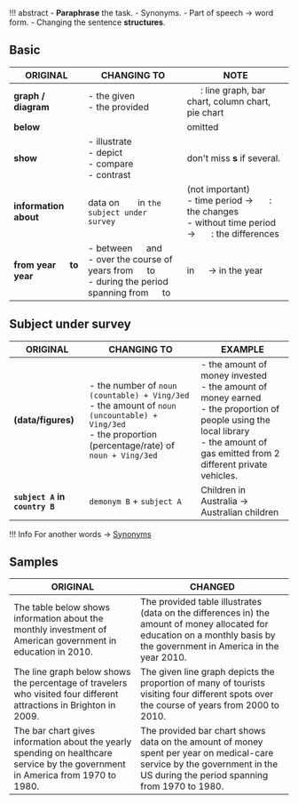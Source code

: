 !!! abstract
    - **Paraphrase** the task.
        - Synonyms.
        - Part of speech $\rightarrow$ word form.
    - Changing the sentence **structures**.

## Basic
| ORIGINAL | CHANGING TO | NOTE |
| ----------- | ----------- | ----------- |
| **graph / diagram** | - the given ``   `` <br/> - the provided ``   `` | ``   ``: line graph, bar chart, column chart, pie chart |
| **below** | | omitted |
| **show** | - illustrate <br/> - depict <br/> - compare <br/> - contrast | don't miss **s** if several. |
| **information about** | data on ``   `` in ``the subject under survey`` | (not important) <br/> - time period $\rightarrow$ ``   ``: the changes <br/> - without time period $\rightarrow$ ``   ``: the differences  |
| **from year ``  `` to year ``  ``** | - between ``  `` and ``  `` <br/> - over the course of ``  `` years from ``  `` to ``  `` <br/> - during the period spanning from ``  `` to ``  `` | in ``  `` $\rightarrow$ in the year ``  `` |

## Subject under survey
| ORIGINAL | CHANGING TO | EXAMPLE |
| ----------- | ----------- | ----------- |
| **(data/figures)** | - the number of ``noun (countable) + Ving/3ed`` <br/> - the amount of ``noun (uncountable) + Ving/3ed`` <br/> - the proportion (percentage/rate) of ``noun + Ving/3ed``| - the amount of money invested <br/> - the amount of money earned <br/> - the proportion of people using the local library <br/> - the amount of gas emitted from 2 different private vehicles. |
| **``subject A`` in ``country B``** | ``demonym B`` + ``subject A`` | Children in Australia $\rightarrow$ Australian children |

!!! Info
    For another words $\rightarrow$ [Synonyms](../../synonyms/index.md)

## Samples
| ORIGINAL | CHANGED |
| ----------- | ----------- |
| The table below shows information about the monthly investment of American government in education in 2010. | The provided table illustrates (data on the differences in) the amount of money allocated for education on a monthly basis by the government in America in the year 2010. |
| The line graph below shows the percentage of travelers who visited four different attractions in Brighton in 2009. | The given line graph depicts the proportion of many of tourists visiting four different spots over the course of years from 2000 to 2010. |
| The bar chart gives information about the yearly spending on healthcare service by the government in America from 1970 to 1980. | The provided bar chart shows data on the amount of money spent per year on medical-care service by the government in the US during the period spanning from 1970 to 1980. |
